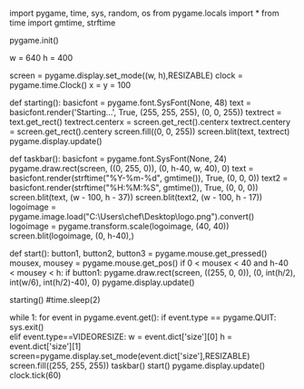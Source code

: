 import pygame, time, sys, random, os
from pygame.locals import *
from time import gmtime, strftime

pygame.init()

w = 640
h = 400

screen = pygame.display.set_mode((w, h),RESIZABLE)
clock = pygame.time.Clock()
x = y = 100

def starting():
    basicfont = pygame.font.SysFont(None, 48)
    text = basicfont.render('Starting...', True, (255, 255, 255), (0, 0, 255))
    textrect = text.get_rect()
    textrect.centerx = screen.get_rect().centerx
    textrect.centery = screen.get_rect().centery
    screen.fill((0, 0, 255))
    screen.blit(text, textrect)
    pygame.display.update()

def taskbar():
    basicfont = pygame.font.SysFont(None, 24)
    pygame.draw.rect(screen, ((0, 255, 0)), (0, h-40, w, 40), 0)
    text = basicfont.render(strftime("%Y-%m-%d", gmtime()), True, (0, 0, 0))
    text2 = basicfont.render(strftime("%H:%M:%S", gmtime()), True, (0, 0, 0))
    screen.blit(text, (w - 100, h - 37))
    screen.blit(text2, (w - 100, h - 17))
    logoimage = pygame.image.load("C:\Users\chef\Desktop\logo.png").convert()
    logoimage = pygame.transform.scale(logoimage, (40, 40))
    screen.blit(logoimage, (0, h-40),)

def start():
    button1, button2, button3 = pygame.mouse.get_pressed()
    mousex, mousey = pygame.mouse.get_pos()
    if 0 < mousex < 40 and h-40 < mousey < h:
        if button1:
            pygame.draw.rect(screen, ((255, 0, 0)), (0, int(h/2), int(w/6), int(h/2)-40), 0)
    pygame.display.update()

starting()
#time.sleep(2)

while 1:
    for event in pygame.event.get():
        if event.type == pygame.QUIT:
            sys.exit()  
        elif event.type==VIDEORESIZE:
            w = event.dict['size'][0]
            h = event.dict['size'][1]
            screen=pygame.display.set_mode(event.dict['size'],RESIZABLE)
    screen.fill((255, 255, 255))
    taskbar()
    start()
    pygame.display.update()
    clock.tick(60)
